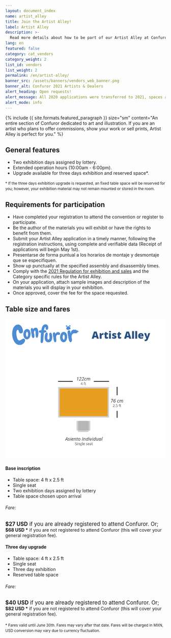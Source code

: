 ```yaml
---
layout: document_index
name: artist_alley
title: Join the Artist Alley!
label: Artist Alley
description: >-
  Read more details about how to be part of our Artist Alley at Confuror 2021.
lang: en
featured: false
category: cat_vendors
category_weight: 2
list_id: vendors
list_weight: 2
permalink: /en/artist-alley/
banner_src: /assets/banners/vendors_web_banner.png
banner_alt: Confuror 2021 Artists & Dealers
alert_heading: Open requests!
alert_message: All 2020 applications were transferred to 2021, spaces available for request. Ask for yours using the Confuror 2021 registration form or the Account Center page.
alert_mode: info
---
```


{%
  include {{ site.formats.featured_paragraph }}
  size="sm"
  content="An entire section of Confuror dedicated to art and illustration. If you are an artist who plans to offer commissions, show your work or sell prints, Artist Alley is perfect for you."
%}

## General features

- Two exhibition days assigned by lottery.
- Extended operation hours (10:00am - 6:00pm).
- Upgrade available for three days exhibition and reserved space*.

<span style="font-size: smaller;">* If the three days exhibition upgrade is requested, an fixed table space will be reserved for you; however, your exhibition material may not remain mounted or stored in the room.</span>

## Requirements for participation

- Have completed your registration to attend the convention or register to participate.
- Be the author of the materials you will exhibit or have the rights to benefit from them.
- Submit your Artist Alley application in a timely manner, following the registration instructions, using complete and verifiable data (Receipt of applications will begin May 1st).
- Presentarse de forma puntual a los horarios de montaje y desmontaje que se especifiquen.
- Show up punctually at the specified assembly and disassembly times.
- Comply with the [2021 Regulation for exhibition and sales](/en/sales-regulation/) and the Category specific rules for the Artist Alley.
- On your application, attach sample images and description of the materials you will display in your exhibition.
- Once approved, cover the fee for the space requested.

## Table size and fares

<div style="text-align: center;">
  <img src="/assets/images/artist_alley.png" class="img-fluid" style="max-width: 500px;">
</div>

<div class="container-overflow">
  <div class="row">
    <div class="col-md-6">
      <h4>Base inscription</h4>
      <ul>
        <li>Table space: 4 ft x 2.5 ft</li>
        <li>Single seat</li>
        <li>Two exhibition days assigned by lottery</li>
        <li>Table space chosen upon arrival</li>
      </ul>
      <h6>Fare:</h6>
      <span style="font-size: larger;"><strong class="text-secondary">$27 USD</strong> if you are already registered to attend Confuror. Or;</span>
      <br>
      <span><strong>$68 USD *</strong> if you are not registered to attend Confuror (this will cover your general registration fee).</span>
    </div>
    <div class="col-md-6">
      <h4>Three day upgrade</h4>
      <ul>
        <li>Table space: 4 ft x 2.5 ft</li>
        <li>Single seat</li>
        <li>Three day exhibition</li>
        <li>Reserved table space</li>
      </ul>
      <h6>Fare:</h6>
      <span style="font-size: larger;"><strong class="text-secondary">$40 USD</strong> if you are already registered to attend Confuror. Or;</span>
      <br>
      <span><strong>$82 USD *</strong> if you are not registered to attend Confuror (this will cover your general registration fee).</span>
    </div>
  </div>
  <br>
  <span style="font-size: smaller;">* Fares valid until June 30th. Fares may vary after that date. Fares will be charged in MXN, USD conversion may vary due to currency fluctuation.</span>
</div>